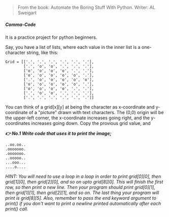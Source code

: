 >From the book: Automate the Boring Stuff With Python. Writer: AL Sweigart

##### Comma-Code
It is a practice project for python beginners.

Say, you have a list of lists, where each value in the inner list is a one-character string, like this:
```
Grid = [['.', '.', '.', '.', '.', '.'],
        ['.', 'o', 'o', '.', '.', '.'],
        ['o', 'o', 'o', 'o', '.', '.'],
        ['o', 'o', 'o', 'o', 'o', '.'],
        ['.', 'o', 'o', 'o', 'o', 'o'],
        ['o', 'o', 'o', 'o', 'o', '.'],
        ['o', 'o', 'o', 'o', '.', '.'],
        ['.', 'o', 'o', '.', '.', '.'],
        ['.', '.', '.', '.', '.', '.']]
```

You can think of a grid[x][y] at being the character as x-coordinate and y-coordinate of a "picture" drawn with text characters. The (0,0) origin will be the upper-left corner, the x-coordinate increases going right, and the y-coordinates increases going down.
Copy the provious grid value, and

***👉 No.1 Write code that uses it to print the image;***
```
..oo.oo..
.ooooooo.
.ooooooo.
..ooooo..
...ooo...
....o....
```

*HINT: You will need to use a loop in a loop in order to print grid[0][0], then grid[1][0], then grid[2][0], and so on upto grid[8][0]. This will finish the first row, so then print a new line. Then your program should print grid[0][1], then grid[1][1], then grid[2][1], and so on. The last thing your program will print is grid[8][5].
Also, remember to pass the end keyword argument to print() if you don't want to print a newline printed automatically after each print() call.*
